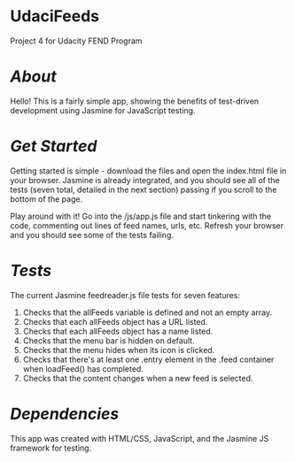 **UdaciFeeds**
==============
Project 4 for Udacity FEND Program

*About*
=======
Hello! This is a fairly simple app, showing the benefits of test-driven development using Jasmine for JavaScript testing.

*Get Started*
=============
Getting started is simple - download the files and open the index.html file in your browser. Jasmine is already integrated, and you should see all of the tests (seven total, detailed in the next section) passing if you scroll to the bottom of the page.

Play around with it! Go into the /js/app.js file and start tinkering with the code, commenting out lines of feed names, urls, etc. Refresh your browser and you should see some of the tests failing. 

*Tests*
=======
The current Jasmine feedreader.js file tests for seven features: 
1) Checks that the allFeeds variable is defined and not an empty array.
2) Checks that each allFeeds object has a URL listed.
3) Checks that each allFeeds object has a name listed.
4) Checks that the menu bar is hidden on default. 
5) Checks that the menu hides when its icon is clicked.
6) Checks that there's at least one .entry element in the .feed container when loadFeed() has completed. 
7) Checks that the content changes when a new feed is selected.

*Dependencies*
==============
This app was created with HTML/CSS, JavaScript, and the Jasmine JS framework for testing.